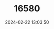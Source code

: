 ---
title: "16580"
category: "Perca fluviatilis"
draft: false
date: 2024-02-22 13:03:50
languages:
  Greek, Modern (1453-): ["Περκί"]
  English: ["Eurasian Perch"]
---